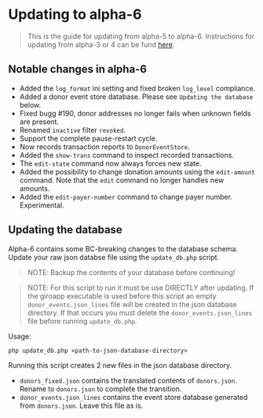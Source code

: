 # Updating to alpha-6

> This is the guide for updating from alpha-5 to alpha-6. Instructions for updating
> from alpha-3 or 4 can be fund [here](https://github.com/byrokrat/giroapp/blob/1.0.0-alpha5/UPDATING.md).

## Notable changes in alpha-6

* Added the `log_format` ini setting and fixed broken `log_level` compliance.
* Added a donor event store database. Please see `Updating the database` below.
* Fixed bugg #190, donor addresses no longer fails when unknown fields are present.
* Renamed `inactive` filter `revoked`.
* Support the complete pause-restart cycle.
* Now records transaction reports to `DonorEventStore`.
* Added the `show-trans` command to inspect recorded transactions.
* The `edit-state` command now always forces new state.
* Added the possibility to change donation amounts using the `edit-amount` command.
  Note that the `edit` command no longer handles new amounts.
* Added the `edit-payer-number` command to change payer number. Experimental.

## Updating the database

Alpha-6 contains some BC-breaking changes to the database schema. Update your raw
json databse file using the `update_db.php` script.

> NOTE: Backup the contents of your database before continuing!

> NOTE: For this script to run it must be use DIRECTLY after updating. If the
> giroapp executable is used before this script an empty `donor_events.json_lines`
> file will be created in the json database directory. If that occurs you must
> delete the `donor_events.json_lines` file before running `update_db.php`.

Usage:

```shell
php update_db.php <path-to-json-database-directory>
```

Running this script creates 2 new files in the json database directory.

* `donors_fixed.json` contains the translated contents of `donors.json`. Rename to
  `donors.json` to complete the transition.
* `donor_events.json_lines` contains the event store database generated from `donors.json`.
  Leave this file as is.
